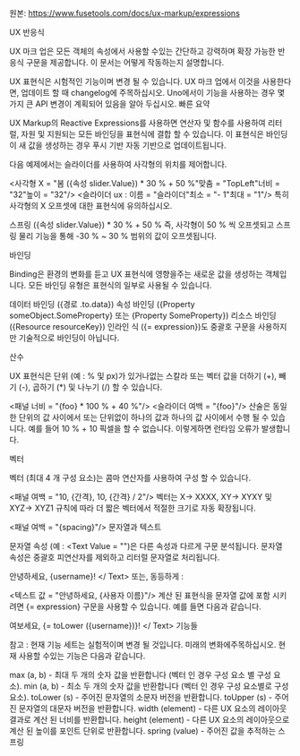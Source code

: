 원본: https://www.fusetools.com/docs/ux-markup/expressions

UX 반응식

UX 마크 업은 모든 객체의 속성에서 사용할 수있는 간단하고 강력하며 확장 가능한 반응식 구문을 제공합니다. 이 문서는 어떻게 작동하는지 설명합니다.

UX 표현식은 시험적인 기능이며 변경 될 수 있습니다. UX 마크 업에서 이것을 사용한다면, 업데이트 할 때 changelog에 주목하십시오. Uno에서이 기능을 사용하는 경우 몇 가지 큰 API 변경이 계획되어 있음을 알아 두십시오.
빠른 요약

UX Markup의 Reactive Expressions를 사용하면 연산자 및 함수를 사용하여 리터럴, 자원 및 지원되는 모든 바인딩을 표현식에 결합 할 수 있습니다. 이 표현식은 바인딩이 새 값을 생성하는 경우 푸시 기반 자동 기반으로 업데이트됩니다.

다음 예제에서는 슬라이더를 사용하여 사각형의 위치를 ​​제어합니다.

<사각형 X = "봄 ({속성 slider.Value}) * 30 % + 50 %"맞춤 = "TopLeft"너비 = "32"높이 = "32"/>
<슬라이더 ux : 이름 = "슬라이더"최소 = "- 1"최대 = "1"/>
특히 사각형의 X 오프셋에 대한 표현식에 유의하십시오.

스프링 ({속성 slider.Value}) * 30 % + 50 %
즉, 사각형이 50 % 씩 오프셋되고 스프링 물리 기능을 통해 -30 % ~ 30 % 범위의 값이 오프셋됩니다.

바인딩

Binding은 환경의 변화를 듣고 UX 표현식에 영향을주는 새로운 값을 생성하는 객체입니다. 모든 바인딩 유형은 표현식의 일부로 사용될 수 있습니다.

데이터 바인딩 ({경로 .to.data})
속성 바인딩 ({Property someObject.SomeProperty} 또는 {Property SomeProperty})
리소스 바인딩 ({Resource resourceKey})
인라인 식 ({= expression})도 중괄호 구문을 사용하지만 기술적으로 바인딩이 아닙니다.

산수

UX 표현식은 단위 (예 : % 및 px)가 있거나없는 스칼라 또는 벡터 값을 더하기 (+), 빼기 (-), 곱하기 (*) 및 나누기 (/) 할 수 있습니다.

<패널 너비 = "{foo} * 100 % + 40 %"/>
<슬라이더 여백 = "{foo}"/>
산술은 동일한 단위의 값 사이에서 또는 단위없이 하나의 값과 하나의 값 사이에서 수행 될 수 있습니다. 예를 들어 10 % + 10 픽셀을 할 수 없습니다. 이렇게하면 런타임 오류가 발생합니다.

벡터

벡터 (최대 4 개 구성 요소)는 콤마 연산자를 사용하여 구성 할 수 있습니다.

<패널 여백 = "10, {간격}, 10, {간격} / 2"/>
벡터는 X-> XXXX, XY-> XYXY 및 XYZ-> XYZ1 규칙에 따라 더 짧은 벡터에서 적절한 크기로 자동 확장됩니다.

<패널 여백 = "{spacing}"/>
문자열과 텍스트

문자열 속성 (예 : <Text Value = "")은 다른 속성과 다르게 구문 분석됩니다. 문자열 속성은 중괄호 피연산자를 제외하고 리터럴 문자열로 처리됩니다.

<Text> 안녕하세요, {username}! </ Text>
또는, 동등하게 :

<텍스트 값 = "안녕하세요, {사용자 이름}"/>
계산 된 표현식을 문자열 값에 포함 시키려면 {= expression} 구문을 사용할 수 있습니다. 예를 들면 다음과 같습니다.

<Text>여보세요, {= toLower ({username})}! </ Text>
기능들

참고 : 현재 기능 세트는 실험적이며 변경 될 것입니다. 미래의 변화에 ​​주목하십시오.
현재 사용할 수있는 기능은 다음과 같습니다.

max (a, b) - 최대 두 개의 숫자 값을 반환합니다 (벡터 인 경우 구성 요소 별 구성 요소).
min (a, b) - 최소 두 개의 숫자 값을 반환합니다 (벡터 인 경우 구성 요소별로 구성 요소).
toLower (s) - 주어진 문자열의 소문자 버전을 반환합니다.
toUpper (s) - 주어진 문자열의 대문자 버전을 반환합니다.
width (element) - 다른 UX 요소의 레이아웃 결과로 계산 된 너비를 반환합니다.
height (element) - 다른 UX 요소의 레이아웃으로 계산 된 높이를 포인트 단위로 반환합니다.
spring (value) - 주어진 값을 추적하는 스프링